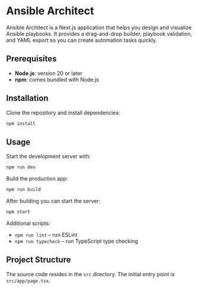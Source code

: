 # Ansible Architect

Ansible Architect is a Next.js application that helps you design and visualize Ansible playbooks. It provides a drag-and-drop builder, playbook validation, and YAML export so you can create automation tasks quickly.

## Prerequisites

- **Node.js**: version 20 or later
- **npm**: comes bundled with Node.js

## Installation

Clone the repository and install dependencies:

```bash
npm install
```

## Usage

Start the development server with:

```bash
npm run dev
```

Build the production app:

```bash
npm run build
```

After building you can start the server:

```bash
npm start
```

Additional scripts:

- `npm run lint` – run ESLint
- `npm run typecheck` – run TypeScript type checking

## Project Structure

The source code resides in the `src` directory. The initial entry point is `src/app/page.tsx`.

